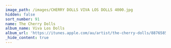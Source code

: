 ```yaml
---
image_path: /images/CHERRY DOLLS VIVA LOS DOLLS 4000.jpg
hidden: false
sort_number: 91
name: The Cherry Dolls
album_name: Viva Los Dolls
album_url: 'https://itunes.apple.com/au/artist/the-cherry-dolls/887658538'
_hide_content: true
---
```


